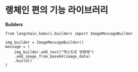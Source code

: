 # 랭체인 편의 기능 라이브러리

**Builders**
```
from langchain_kaburi.builders import ImageMessageBuilder

img_builder = ImageMessageBuilder()
message = (
    img_builder.add_text("텍스트로 변환해")
    .add_image_from_base64(image_data)
    .build()
)
```